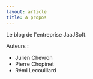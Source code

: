 ```yaml
---
layout: article
title: A propos
---
```


Le blog de l'entreprise JaaJSoft.

Auteurs :
  - Julien Chevron
  - Pierre Chopinet
  - Rémi Lecouillard

